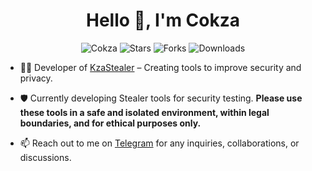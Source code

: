<h1 align="center">Hello 👋, I'm Cokza</h1>

<p align="center">
  <img src="https://komarev.com/ghpvc/?username=Cokza&label=Profile%20views&color=FFD700&style=flat" alt="Cokza" />
  <img src="https://img.shields.io/badge/dynamic/json?&label=Stars%20Count&color=FFD700&style=flat&style=for-the-badge&query=%24.stars&url=https://api.github-star-counter.workers.dev/user/cokza" alt="Stars">
  <img src="https://img.shields.io/badge/dynamic/json?&label=Forks%20Count&color=FFD700&style=flat&style=for-the-badge&query=%24.forks&url=https://api.github-star-counter.workers.dev/user/cokza" alt="Forks">
  <img src="https://img.shields.io/badge/dynamic/json?&label=Downloads%20Count&color=FFD700&style=flat&style=for-the-badge&query=%24.downloads&url=https://api.github-download-counter.workers.dev/user/cokza/KzaStealer" alt="Downloads">
</p>

- 👨‍💻 Developer of [KzaStealer](https://github.com/Cokza/KzaStealer) – Creating tools to improve security and privacy.

- 🛡 Currently developing Stealer tools for security testing. **Please use these tools in a safe and isolated environment, within legal boundaries, and for ethical purposes only.**

- 📫 Reach out to me on [Telegram](https://t.me/D_E_V_3) for any inquiries, collaborations, or discussions.

